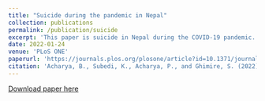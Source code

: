 ```yaml
---
title: "Suicide during the pandemic in Nepal"
collection: publications
permalink: /publication/suicide
excerpt: 'This paper is suicide in Nepal during the COVID-19 pandemic.'
date: 2022-01-24
venue: 'PLoS ONE'
paperurl: 'https://journals.plos.org/plosone/article?id=10.1371/journal.pone.0262958'
citation: 'Acharya, B., Subedi, K., Acharya, P., and Ghimire, S. (2022). &quot;Association between COVID-19 pandemic and the suicide rates in Nepal.&quot; <i>PLoS ONE</i>;17(1), e0262958.'
---
```



[Download paper here](http://binod-acharya.github.io/files/suicide.pdf)

